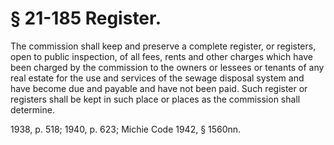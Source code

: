 # § 21-185 Register.

<p>The commission shall keep and preserve a complete register, or registers, open to public inspection, of all fees, rents and other charges which have been charged by the commission to the owners or lessees or tenants of any real estate for the use and services of the sewage disposal system and have become due and payable and have not been paid. Such register or registers shall be kept in such place or places as the commission shall determine.</p><p>1938, p. 518; 1940, p. 623; Michie Code 1942, § 1560nn.</p>